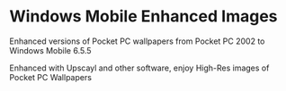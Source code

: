 # Windows Mobile Enhanced Images
Enhanced versions of Pocket PC wallpapers from Pocket PC 2002 to Windows Mobile 6.5.5

Enhanced with Upscayl and other software, enjoy High-Res images of Pocket PC Wallpapers
